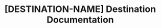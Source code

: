 ---
## FOR DESTINATIONS THAT HAVE MORE THAN 1 VERSION.

# -------------------------- #
#        Page Controls       #
# -------------------------- #

title: "[DESTINATION-NAME] Destination Documentation"
permalink: /destinations/[destination-type]

keywords: destination-type, destination-type data warehouse, destination-type data warehouse, destination-type etl, etl to destination-type, destination-type destination
summary: "Documentation for Stitch's [DESTINATION-NAME] destination."

content-type: "destination-category"
key: "[destination-type]-category"

order: 1

toc: true
layout: general


# -------------------------- #
#     Destination Details    #
# -------------------------- #

display_name: "[DESTINATION-NAME]"
type: "[destination-type]"

sections:
  - title: "Select version"
    anchor: "select-version"
    content: |
      For a side-by-side comparison of each version of the {{ destination.display_name }} destination, refer to the [Version comparison section](#version-comparison).

      {% assign destinations = site.destinations | where:"key","[destination-type]-version-category" | sort:"this-version" | reverse %}

      <ul class="tiles three-columns">
      {% for destination in destinations %}
        <li>
          <a href="{{ site.baseurl | append: destination.url }}">
            <img src="{{ site.baseurl }}/images/destinations/icons/{{ destination.type }}.svg" style="max-height: 60px;" alt="{{ destination.display_name }} v{{ destination.this-version }} logo">
          </a>
          <strong>{{ destination.display_name }} (v{{ destination.this-version }})</strong><br>
          <a href="{{ site.baseurl | append: destination.url }}">All {{ destination.display_name }} (v{{ destination.this-version }}) documentation</a>
        </li>
      {% endfor %}
      </ul>

  - title: "Version history"
    anchor: "version-history-comparison"
    content: |
      {% include shared/versioning/version-history.html %}

  - title: "Version comparison"
    anchor: "version-comparison"
    content: |
      {% include shared/versioning/destination-supported-features.html %}
---